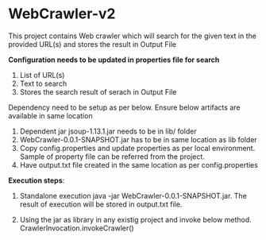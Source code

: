 # WebCrawler-v2
This project contains Web crawler which will search for the given text in the provided URL(s) and stores the result in Output File

**Configuration needs to be updated in properties file for search**
  1. List of URL(s)
  2. Text to search
  3. Stores the search result of serach in Output File

Dependency need to be setup as per below. Ensure below artifacts are available in same location
  1. Dependent jar jsoup-1.13.1.jar needs to be in lib/ folder
  2. WebCrawler-0.0.1-SNAPSHOT.jar has to be in same location as lib folder
  3. Copy config.properties and update properties as per local environment. Sample of property file can be referred from the project.
  4. Have output.txt file created in the same location as per config.properties

**Execution steps**:
1. Standalone execution 
   java -jar WebCrawler-0.0.1-SNAPSHOT.jar.
   The result of execution will be stored in output.txt file.

2. Using the jar as library in any existig project and invoke below method.
   CrawlerInvocation.invokeCrawler()
   
